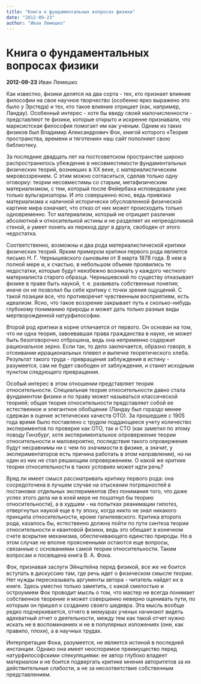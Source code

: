 ```yaml
---
title: "Книга о фундаментальных вопросах физики"
date: "2012-09-23"
author: "Иван Лемешко"
---
```


# Книга о фундаментальных вопросах физики

**2012-09-23** Иван Лемешко

Как известно, физики делятся  на два сорта - тех, кто признает влияние философии на свое научное  творчество (особенно ярко выражено это было у Эрстеда) и тех, кто такое  влияние отрицает (как, например, Ландау). Особенный интерес - хотя бы  ввиду своей малочисленности - представляют те физики, которые открыто и  искренне признавали, что марксистская философия помогает им как ученым.  Одним из таких физиков был Владимир Александрович Фок, книгой которого  «Теория пространства, времени и тяготения» наш сайт пополняет свою  библиотеку.

За  последние двадцать лет на постсоветском пространстве широко  распространилось убеждение в несовместимости фундаментальных физических  теорий, возникших в ХХ веке, с материалистическим мировоззрением. С этим  можно согласиться, сделав только одну оговорку: теории несовместимы со  старым, метафизическим материализмом, с тем, который после Фейербаха  исповедовали уже только вульгаризаторы. И это совершенно ясно, ведь  привязка материализма к наличной исторически обусловленной физической  картине мира означает, что отказ от них может происходить только  одновременно. Тот материализм, который не отрицает различия абсолютной и  относительной истины и не разделяет их непреодолимой стеной, а умеет  понять их переход друг в друга, свободен от этого недостатка.

Соответственно,  возможны и два рода материалистической критики физических теорий. Ярким  примером критики первого рода является письмо Н. Г. Чернышевского  сыновьям от 8 марта 1878 года. В нем в полной мере и, к счастью, в  небольшом объеме проявились те недостатки, которые будут неизбежно  возникать у каждого честного материалиста старого образца. Чернышевский  по существу отказывает физике в праве быть наукой, т. е. развивать  собственные понятия; иначе он не позволил бы себе критику с точки зрения  ощущений. С такой позиции все, что противоречит чувственным  восприятиям, есть идеализм. Ясно, что такое воззрение закрывает путь к  сколько-нибудь глубокому пониманию природы и может дать только разные  виды мертворожденной натурфилософии.

Второй  род критики в корне отличается от первого. Он основан на том, что ни  одна теория, завоевавшая права гражданства в науке, не может быть  безоговорочно отброшена, ведь она непременно содержит рациональное  зерно. Если так, то дело заключается, образно говоря, в отсеивании  иррациональных плевел и выпечке теоретического хлеба. Результат такого  труда - превращения заблуждения в истину - разумеется, сам не будет  свободен от заблуждения, и станет исходным пунктом следующего  превращения.

Особый  интерес в этом отношении представляет теория относительности.  Специальная теория относительности давно стала фундаментом физики и по  праву может называться классической теорией; общая теория  относительности представляет собой ее естественное и элегантное  обобщение (Ландау был гораздо менее сдержан в оценке эстетических  качеств ОТО). За прошедшее с 1905 года время было поставлено с трудом  поддающееся учету количество экспериментов по проверке как ОТО, так и  СТО (как заметил по этому поводу Гинзбург, хотя экспериментальное  опровержение теории относительности и маловероятно, последствия такого  опровержения будут несравнимы ни с чем по значимости в физике, а значит,  у экспериментаторов есть причина работать в этом направлении), но ни  один из них не стал решающим опровержением. О какой же критике теории  относительности в таких условиях может идти речь?

Вряд  ли имеет смысл рассматривать критику первого рода: она сосредоточена в  лучшем случае на отыскании погрешностей в постановке отдельных  экспериментов (без понимания того, что даже успех этого дела ни в коей  мере не пошатнул бы теорию относительности), а в худшем - на попытках  реанимации гипотез, отвергнутых наукой еще в ту эпоху, когда никто не  знал никакого принципа относительности, кроме галилеевского. Критика  второго рода, казалось бы, естественно должна пойти по пути синтеза  теории относительности и квантовой физики, ведь это обещает в конечном  счете вскрытие механизма, обеспечивающего единство природы. Но в этом  случае не вполне проясненными остаются еще вопросы, связанные с  основаниями самой теории относительности. Таким вопросам и посвящена  книга В. А. Фока.

Фок,  признавая заслуги Эйнштейна перед физикой, все же не боится вступать в  дискуссию там, где речь идет о физическом смысле теории. Нет нужды  пересказывать аргументы автора - читатель найдет их в книге. Здесь  уместно только заметить, с какой смелостью и остроумием Фок проводит  мысль о том, что мастер не всегда понимает собственное творение и может  совершенно неверно оценивать пути, по которым он пришел к созданию  своего шедевра. Эта мысль вообще редко подчеркивается, отчего в мемуарах  ученых начинают видеть адекватный отчет о деятельности, между тем как  такой отчет нужно искать не в воспоминаниях и не в популярных изложениях  (они, как правило, плохи), а в научных трудах.

Интерпретация  Фока, разумеется, не является истиной в последней инстанции. Однако она  имеет неоспоримое преимущество перед натурфилософскими спекуляциями: ее  автор глубоко владеет материалом и не боится подвергать критике мнения  авторитетов за их действительные слабости, а не за несоответствие  собственным представлениям.